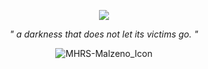 <div align="center">

![](https://komarev.com/ghpvc/?username=mlzeno&color=e17388&label=THE_QURIO.)

</div>



<div align="center">

*" a darkness that does not let its victims go. "*





</div>








<div align="center">






![MHRS-Malzeno_Icon](https://github.com/user-attachments/assets/f34cf683-2450-48fa-9d2e-098f99b596c4)

</div>

